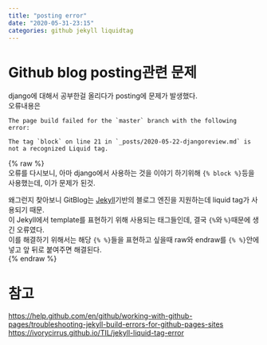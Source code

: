 ```yaml
---
title: "posting error"
date: "2020-05-31-23:15"
categories: github jekyll liquidtag
---
```


Github blog posting관련 문제
=====
django에 대해서 공부한걸 올리다가 posting에 문제가 발생했다.  
오류내용은  
```
The page build failed for the `master` branch with the following error:  

The tag `block` on line 21 in `_posts/2020-05-22-djangoreview.md` is not a recognized Liquid tag.  
```
{% raw %}  
오류를 다시보니, 아마 django에서 사용하는 것을 이야기 하기위해 ```{% block %}```등을 사용했는데, 이가 문제가 된것.  

왜그런지 찾아보니 GitBlog는 [Jekyll](https://jekyllrb-ko.github.io/)기반의 블로그 엔진을 지원하는데 liquid tag가 사용되기 때문.  
이 Jekyll에서 template를 표현하기 위해 사용되는 태그들인데, 결국 ```{%```와 ```%}```때문에 생긴 오류였다.  
이를 해결하기 위해서는 해당 ```{% %}```들을 표현하고 싶을때 raw와 endraw를 ```{% %}```안에 넣고  앞 뒤로 붙여주면 해결된다.  
{% endraw %}


참고
=====
<https://help.github.com/en/github/working-with-github-pages/troubleshooting-jekyll-build-errors-for-github-pages-sites>
<https://ivorycirrus.github.io/TIL/jekyll-liquid-tag-error>
